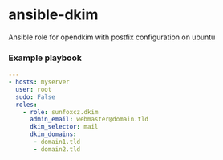# ansible-dkim
Ansible role for opendkim with postfix configuration on ubuntu

### Example playbook
```yaml
---
- hosts: myserver
  user: root
  sudo: False
  roles:
    - role: sunfoxcz.dkim
      admin_email: webmaster@domain.tld
      dkim_selector: mail
      dkim_domains:
       - domain1.tld
       - domain2.tld
```
